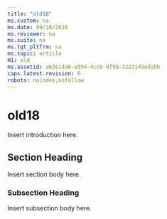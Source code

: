 ```yaml
---
title: "old18"
ms.custom: na
ms.date: 09/18/2016
ms.reviewer: na
ms.suite: na
ms.tgt_pltfrm: na
ms.topic: article
H1: old
ms.assetid: a63e14a6-e954-4ccb-8f98-3223149eda5b
caps.latest.revision: 6
robots: noindex,nofollow
---
```

# old18
Insert introduction here.  
  
## Section Heading  
 Insert section body here.  
  
### Subsection Heading  
 Insert subsection body here.